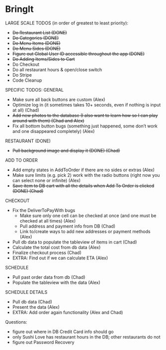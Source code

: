 # BringIt

LARGE SCALE TODOS (in order of greatest to least priority):
- <del>Do Restaurant List (DONE)</del>
- <del>Do Categories (DONE)</del>
- <del>Do Menu Items (DONE)</del>
- <del>Do Menu Sides (DONE)</del>
- <del>Figure out Global User ID accessible throughout the app (DONE)</del>
- <del>Do Adding Items/Sides to Cart</del>
- Do Checkout
- Do all restaurant hours & open/close switch
- Do Stripe
- Code Cleanup

SPECIFIC TODOS:
GENERAL
- Make sure all back buttons are custom (Alex)
- Optimize log in (it sometimes takes 10+ seconds, even if nothing is input at all) (Chad)
- <del>Add new photos to the database (I also want to learn how so I can play around with them) (Chad and Alex)</del>
- Fix all bottom button bugs (something just happened, some don’t work and one disappeared completely) (Alex)

RESTAURANT (DONE)
- <del>Pull background image and display it (DONE) (Chad)</del>

ADD TO ORDER
- Add empty states in AddToOrder if there are no sides or extras (Alex)
- Make sure limits (e.g. pick 2) work with the radio buttons (right now you can select none or infinite) (Alex)
- <del>Save item to DB cart with all the details when Add To Order is clicked (DONE) (Chad)</del>

CHECKOUT
- Fix the DeliverToPayWith bugs
    - Make sure only one cell can be checked at once (and one must be checked at all times) (Alex)
    - Pull address and payment info from DB (Chad)
    - Link to/create ways to add new addresses or payment methods (Alex)
- Pull db data to populate the tableview of items in cart (Chad)
- Calculate the total cost from db data  (Alex)
- Finalize checkout process (Chad)
- EXTRA: Find out if we can calculate ETA  (Alex)

SCHEDULE
- Pull past order data from db (Chad)
- Populate the tableview with the data (Alex)

SCHEDULE DETAILS
- Pull db data (Chad)
- Present the data (Alex)
- EXTRA: Add order again functionality  (Alex and Chad)

Questions:
- figure out where in DB Credit Card info should go
- only Sushi Love has restaurant hours in the DB; other restaurants do not
- figure out Password Recovery
